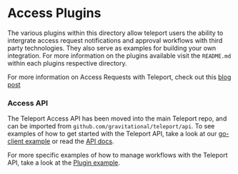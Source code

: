 # Access Plugins

The various plugins within this directory allow teleport users the ability to intergrate access request notifications and approval workflows with third party technologies. They also serve as examples for building your own integration. For more information on the plugins available visit the `README.md` within each plugins respective directory.

For more information on Access Requests with Teleport, check out this [blog post](https://goteleport.com/blog/access-requests/)

### Access API

The Teleport Access API has been moved into the main Teleport repo, and can be imported from `github.com/gravitational/teleport/api`. To see examples of how to get started with the Teleport API, take a look at our [go-client example](https://github.com/gravitational/teleport/tree/master/examples/go-client) or read the [API docs](https://goteleport.com/docs/api/introduction/).

For more specific examples of how to manage workflows with the Teleport API, take a look at the [Plugin example](https://goteleport.com/docs/api/access-plugin/).
